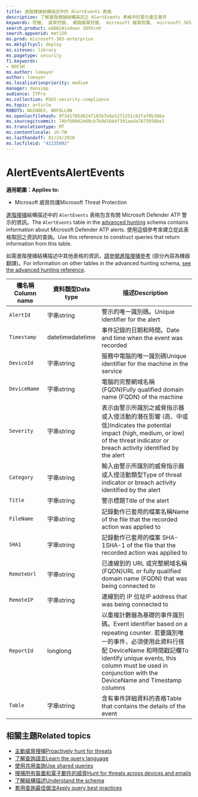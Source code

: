 ```yaml
---
title: 進階搜捕結構描述中的 AlertEvents 表格
description: 了解進階搜捕結構描述之 AlertEvents 表格中的警示產生事件
keywords: 狩獵、 威脅狩獵、 網路威脅狩獵、 microsoft 威脅防護、 microsoft 365、 mtp、 m365、 搜尋、 查詢、 遙測、 結構描述參考、 kusto、 表格、 欄、 資料類型、 描述、 alertevents、 進階警示，在高的嚴重性等級類別
search.product: eADQiWindows 10XVcnh
search.appverid: met150
ms.prod: microsoft-365-enterprise
ms.mktglfcycl: deploy
ms.sitesec: library
ms.pagetype: security
f1.keywords:
- NOCSH
ms.author: lomayor
author: lomayor
ms.localizationpriority: medium
manager: dansimp
audience: ITPro
ms.collection: M365-security-compliance
ms.topic: article
ROBOTS: NOINDEX, NOFOLLOW
ms.openlocfilehash: 9f341705d8247183b7e8a5271231c82faf8b386a
ms.sourcegitcommit: 74bf600424d0cb7b9d16b4f391aeda7875058be1
ms.translationtype: MT
ms.contentlocale: zh-TW
ms.lasthandoff: 02/24/2020
ms.locfileid: "42235092"
---
```

# <a name="alertevents"></a><span data-ttu-id="90e61-104">AlertEvents</span><span class="sxs-lookup"><span data-stu-id="90e61-104">AlertEvents</span></span>

<span data-ttu-id="90e61-105">**適用範圍：**</span><span class="sxs-lookup"><span data-stu-id="90e61-105">**Applies to:**</span></span>
- <span data-ttu-id="90e61-106">Microsoft 威脅防護</span><span class="sxs-lookup"><span data-stu-id="90e61-106">Microsoft Threat Protection</span></span>



<span data-ttu-id="90e61-107">[進階搜捕](advanced-hunting-overview.md)結構描述中的 `AlertEvents` 表格包含有關 Microsoft Defender ATP 警示的資訊。</span><span class="sxs-lookup"><span data-stu-id="90e61-107">The `AlertEvents` table in the [advanced hunting](advanced-hunting-overview.md) schema contains information about Microsoft Defender ATP alerts.</span></span> <span data-ttu-id="90e61-108">使用這個參考來建立從此表格取回之資訊的查詢。</span><span class="sxs-lookup"><span data-stu-id="90e61-108">Use this reference to construct queries that return information from this table.</span></span>

<span data-ttu-id="90e61-109">如需進階搜捕結構描述中其他表格的資訊，[請參閱進階搜捕參考](advanced-hunting-schema-tables.md) (部分內容為機器翻譯)。</span><span class="sxs-lookup"><span data-stu-id="90e61-109">For information on other tables in the advanced hunting schema, [see the advanced hunting reference](advanced-hunting-schema-tables.md).</span></span>

| <span data-ttu-id="90e61-110">欄名稱</span><span class="sxs-lookup"><span data-stu-id="90e61-110">Column name</span></span> | <span data-ttu-id="90e61-111">資料類型</span><span class="sxs-lookup"><span data-stu-id="90e61-111">Data type</span></span> | <span data-ttu-id="90e61-112">描述</span><span class="sxs-lookup"><span data-stu-id="90e61-112">Description</span></span> |
|-------------|-----------|-------------|
| `AlertId` | <span data-ttu-id="90e61-113">字串</span><span class="sxs-lookup"><span data-stu-id="90e61-113">string</span></span> | <span data-ttu-id="90e61-114">警示的唯一識別碼。</span><span class="sxs-lookup"><span data-stu-id="90e61-114">Unique identifier for the alert</span></span> |
| `Timestamp` | <span data-ttu-id="90e61-115">datetime</span><span class="sxs-lookup"><span data-stu-id="90e61-115">datetime</span></span> | <span data-ttu-id="90e61-116">事件記錄的日期和時間。</span><span class="sxs-lookup"><span data-stu-id="90e61-116">Date and time when the event was recorded</span></span> |
| `DeviceId` | <span data-ttu-id="90e61-117">字串</span><span class="sxs-lookup"><span data-stu-id="90e61-117">string</span></span> | <span data-ttu-id="90e61-118">服務中電腦的唯一識別碼</span><span class="sxs-lookup"><span data-stu-id="90e61-118">Unique identifier for the machine in the service</span></span> |
| `DeviceName` | <span data-ttu-id="90e61-119">字串</span><span class="sxs-lookup"><span data-stu-id="90e61-119">string</span></span> | <span data-ttu-id="90e61-120">電腦的完整網域名稱 (FQDN)</span><span class="sxs-lookup"><span data-stu-id="90e61-120">Fully qualified domain name (FQDN) of the machine</span></span> |
| `Severity` | <span data-ttu-id="90e61-121">字串</span><span class="sxs-lookup"><span data-stu-id="90e61-121">string</span></span> | <span data-ttu-id="90e61-122">表示由警示所識別之威脅指示器或入侵活動的潛在影響 (高、中或低)</span><span class="sxs-lookup"><span data-stu-id="90e61-122">Indicates the potential impact (high, medium, or low) of the threat indicator or breach activity identified by the alert</span></span> |
| `Category` | <span data-ttu-id="90e61-123">字串</span><span class="sxs-lookup"><span data-stu-id="90e61-123">string</span></span> | <span data-ttu-id="90e61-124">輸入由警示所識別的威脅指示器或入侵活動類型</span><span class="sxs-lookup"><span data-stu-id="90e61-124">Type of threat indicator or breach activity identified by the alert</span></span> |
| `Title` | <span data-ttu-id="90e61-125">字串</span><span class="sxs-lookup"><span data-stu-id="90e61-125">string</span></span> | <span data-ttu-id="90e61-126">警示標題</span><span class="sxs-lookup"><span data-stu-id="90e61-126">Title of the alert</span></span> |
| `FileName` | <span data-ttu-id="90e61-127">字串</span><span class="sxs-lookup"><span data-stu-id="90e61-127">string</span></span> | <span data-ttu-id="90e61-128">記錄動作已套用的檔案名稱</span><span class="sxs-lookup"><span data-stu-id="90e61-128">Name of the file that the recorded action was applied to</span></span> |
| `SHA1` | <span data-ttu-id="90e61-129">字串</span><span class="sxs-lookup"><span data-stu-id="90e61-129">string</span></span> | <span data-ttu-id="90e61-130">記錄動作已套用的檔案 SHA-1</span><span class="sxs-lookup"><span data-stu-id="90e61-130">SHA-1 of the file that the recorded action was applied to</span></span> |
| `RemoteUrl` | <span data-ttu-id="90e61-131">字串</span><span class="sxs-lookup"><span data-stu-id="90e61-131">string</span></span> | <span data-ttu-id="90e61-132">已連線到的 URL 或完整網域名稱 (FQDN)</span><span class="sxs-lookup"><span data-stu-id="90e61-132">URL or fully qualified domain name (FQDN) that was being connected to</span></span> |
| `RemoteIP` | <span data-ttu-id="90e61-133">字串</span><span class="sxs-lookup"><span data-stu-id="90e61-133">string</span></span> | <span data-ttu-id="90e61-134">連線到的 IP 位址</span><span class="sxs-lookup"><span data-stu-id="90e61-134">IP address that was being connected to</span></span> |
| `ReportId` | <span data-ttu-id="90e61-135">long</span><span class="sxs-lookup"><span data-stu-id="90e61-135">long</span></span> | <span data-ttu-id="90e61-136">以重複計數器為基礎的事件識別碼。</span><span class="sxs-lookup"><span data-stu-id="90e61-136">Event identifier based on a repeating counter.</span></span> <span data-ttu-id="90e61-137">若要識別唯一的事件，必須使用此資料行搭配 DeviceName 和時間戳記欄</span><span class="sxs-lookup"><span data-stu-id="90e61-137">To identify unique events, this column must be used in conjunction with the DeviceName and Timestamp columns</span></span> |
| `Table` | <span data-ttu-id="90e61-138">字串</span><span class="sxs-lookup"><span data-stu-id="90e61-138">string</span></span> | <span data-ttu-id="90e61-139">含有事件詳細資料的表格</span><span class="sxs-lookup"><span data-stu-id="90e61-139">Table that contains the details of the event</span></span> |

## <a name="related-topics"></a><span data-ttu-id="90e61-140">相關主題</span><span class="sxs-lookup"><span data-stu-id="90e61-140">Related topics</span></span>
- [<span data-ttu-id="90e61-141">主動威脅搜捕</span><span class="sxs-lookup"><span data-stu-id="90e61-141">Proactively hunt for threats</span></span>](advanced-hunting-overview.md)
- [<span data-ttu-id="90e61-142">了解查詢語言</span><span class="sxs-lookup"><span data-stu-id="90e61-142">Learn the query language</span></span>](advanced-hunting-query-language.md)
- [<span data-ttu-id="90e61-143">使用共用查詢</span><span class="sxs-lookup"><span data-stu-id="90e61-143">Use shared queries</span></span>](advanced-hunting-shared-queries.md)
- [<span data-ttu-id="90e61-144">搜捕所有裝置和電子郵件的威脅</span><span class="sxs-lookup"><span data-stu-id="90e61-144">Hunt for threats across devices and emails</span></span>](advanced-hunting-query-emails-devices.md)
- [<span data-ttu-id="90e61-145">了解結構描述</span><span class="sxs-lookup"><span data-stu-id="90e61-145">Understand the schema</span></span>](advanced-hunting-schema-tables.md)
- [<span data-ttu-id="90e61-146">套用查詢最佳做法</span><span class="sxs-lookup"><span data-stu-id="90e61-146">Apply query best practices</span></span>](advanced-hunting-best-practices.md)
